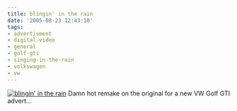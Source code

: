 ```yaml
---
title: blingin' in the rain
date: '2005-08-23 12:43:10'
tags:
- advertisment
- digital-video
- general
- golf-gti
- singing-in-the-rain
- volkswagen
- vw
---
```


<a href="http://image.guardian.co.uk/sys-video/Media/video/2005/01/27/golfgti.mov"><img alt="blingin' in the rain" title="blingin' in the rain" src="http://image.guardian.co.uk/sys-images/Media/Pix/pictures/2005/01/26/kelly3large.jpg " /></a>
Damn hot remake on the original for a new VW Golf GTI advert...
